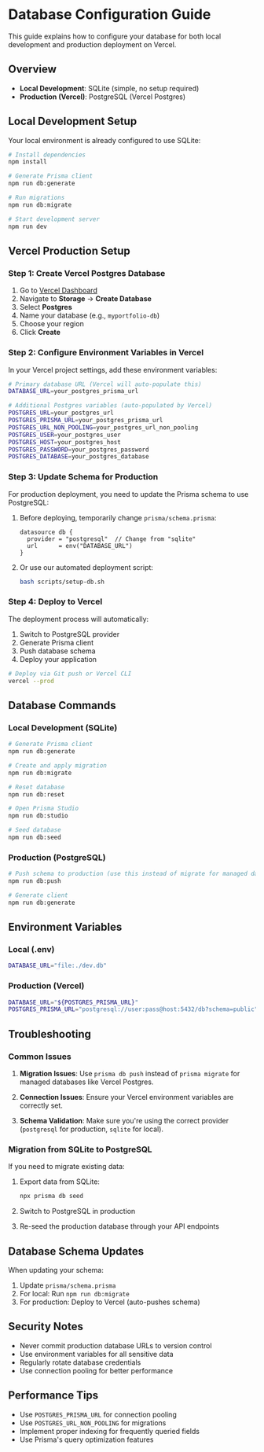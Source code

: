 # Database Configuration Guide

This guide explains how to configure your database for both local development and production deployment on Vercel.

## Overview

- **Local Development**: SQLite (simple, no setup required)
- **Production (Vercel)**: PostgreSQL (Vercel Postgres)

## Local Development Setup

Your local environment is already configured to use SQLite:

```bash
# Install dependencies
npm install

# Generate Prisma client
npm run db:generate

# Run migrations
npm run db:migrate

# Start development server
npm run dev
```

## Vercel Production Setup

### Step 1: Create Vercel Postgres Database

1. Go to [Vercel Dashboard](https://vercel.com/dashboard)
2. Navigate to **Storage** → **Create Database**
3. Select **Postgres**
4. Name your database (e.g., `myportfolio-db`)
5. Choose your region
6. Click **Create**

### Step 2: Configure Environment Variables in Vercel

In your Vercel project settings, add these environment variables:

```bash
# Primary database URL (Vercel will auto-populate this)
DATABASE_URL=your_postgres_prisma_url

# Additional Postgres variables (auto-populated by Vercel)
POSTGRES_URL=your_postgres_url
POSTGRES_PRISMA_URL=your_postgres_prisma_url
POSTGRES_URL_NON_POOLING=your_postgres_url_non_pooling
POSTGRES_USER=your_postgres_user
POSTGRES_HOST=your_postgres_host
POSTGRES_PASSWORD=your_postgres_password
POSTGRES_DATABASE=your_postgres_database
```

### Step 3: Update Schema for Production

For production deployment, you need to update the Prisma schema to use PostgreSQL:

1. Before deploying, temporarily change `prisma/schema.prisma`:

   ```prisma
   datasource db {
     provider = "postgresql"  // Change from "sqlite"
     url      = env("DATABASE_URL")
   }
   ```

2. Or use our automated deployment script:
   ```bash
   bash scripts/setup-db.sh
   ```

### Step 4: Deploy to Vercel

The deployment process will automatically:

1. Switch to PostgreSQL provider
2. Generate Prisma client
3. Push database schema
4. Deploy your application

```bash
# Deploy via Git push or Vercel CLI
vercel --prod
```

## Database Commands

### Local Development (SQLite)

```bash
# Generate Prisma client
npm run db:generate

# Create and apply migration
npm run db:migrate

# Reset database
npm run db:reset

# Open Prisma Studio
npm run db:studio

# Seed database
npm run db:seed
```

### Production (PostgreSQL)

```bash
# Push schema to production (use this instead of migrate for managed databases)
npm run db:push

# Generate client
npm run db:generate
```

## Environment Variables

### Local (.env)

```bash
DATABASE_URL="file:./dev.db"
```

### Production (Vercel)

```bash
DATABASE_URL="${POSTGRES_PRISMA_URL}"
POSTGRES_PRISMA_URL="postgresql://user:pass@host:5432/db?schema=public"
```

## Troubleshooting

### Common Issues

1. **Migration Issues**: Use `prisma db push` instead of `prisma migrate` for managed databases like Vercel Postgres.

2. **Connection Issues**: Ensure your Vercel environment variables are correctly set.

3. **Schema Validation**: Make sure you're using the correct provider (`postgresql` for production, `sqlite` for local).

### Migration from SQLite to PostgreSQL

If you need to migrate existing data:

1. Export data from SQLite:

   ```bash
   npx prisma db seed
   ```

2. Switch to PostgreSQL in production

3. Re-seed the production database through your API endpoints

## Database Schema Updates

When updating your schema:

1. Update `prisma/schema.prisma`
2. For local: Run `npm run db:migrate`
3. For production: Deploy to Vercel (auto-pushes schema)

## Security Notes

- Never commit production database URLs to version control
- Use environment variables for all sensitive data
- Regularly rotate database credentials
- Use connection pooling for better performance

## Performance Tips

- Use `POSTGRES_PRISMA_URL` for connection pooling
- Use `POSTGRES_URL_NON_POOLING` for migrations
- Implement proper indexing for frequently queried fields
- Use Prisma's query optimization features
